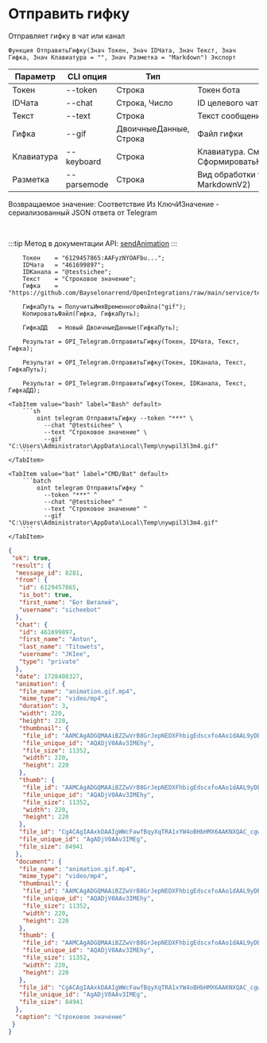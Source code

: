 ﻿---
sidebar_position: 6
---

# Отправить гифку
 Отправляет гифку в чат или канал



`Функция ОтправитьГифку(Знач Токен, Знач IDЧата, Знач Текст, Знач Гифка, Знач Клавиатура = "", Знач Разметка = "Markdown") Экспорт`

  | Параметр | CLI опция | Тип | Назначение |
  |-|-|-|-|
  | Токен | --token | Строка | Токен бота |
  | IDЧата | --chat | Строка, Число | ID целевого чата или IDЧата*IDТемы |
  | Текст | --text | Строка | Текст сообщения |
  | Гифка | --gif | ДвоичныеДанные, Строка | Файл гифки |
  | Клавиатура | --keyboard | Строка | Клавиатура. См. СформироватьКлавиатуруПоМассивуКнопок |
  | Разметка | --parsemode | Строка | Вид обработки текста (HTML, Markdown, MarkdownV2) |

  
  Возвращаемое значение:   Соответствие Из КлючИЗначение - сериализованный JSON ответа от Telegram

<br/>

:::tip
Метод в документации API: [sendAnimation](https://core.telegram.org/bots/api#sendanimation)
:::
<br/>


```bsl title="Пример кода"
    Токен    = "6129457865:AAFyzNYOAFbu...";
    IDЧата   = "461699897";
    IDКанала = "@testsichee";
    Текст    = "Строковое значение";
    Гифка    = "https://github.com/Bayselonarrend/OpenIntegrations/raw/main/service/test_data/animation.gif";

    ГифкаПуть = ПолучитьИмяВременногоФайла("gif");
    КопироватьФайл(Гифка, ГифкаПуть);

    ГифкаДД   = Новый ДвоичныеДанные(ГифкаПуть);

    Результат = OPI_Telegram.ОтправитьГифку(Токен, IDЧата, Текст, Гифка);

    Результат = OPI_Telegram.ОтправитьГифку(Токен, IDКанала, Текст, ГифкаПуть);

    Результат = OPI_Telegram.ОтправитьГифку(Токен, IDКанала, Текст, ГифкаДД);
```
    

 <Tabs>
  
    <TabItem value="bash" label="Bash" default>
        ```sh
            oint telegram ОтправитьГифку --token "***" \
              --chat "@testsichee" \
              --text "Строковое значение" \
              --gif "C:\Users\Administrator\AppData\Local\Temp\nywpil3l3m4.gif"
        ```
    </TabItem>
  
    <TabItem value="bat" label="CMD/Bat" default>
        ```batch
            oint telegram ОтправитьГифку ^
              --token "***" ^
              --chat "@testsichee" ^
              --text "Строковое значение" ^
              --gif "C:\Users\Administrator\AppData\Local\Temp\nywpil3l3m4.gif"
        ```
    </TabItem>
</Tabs>


```json title="Результат"
{
 "ok": true,
 "result": {
  "message_id": 8281,
  "from": {
   "id": 6129457865,
   "is_bot": true,
   "first_name": "Бот Виталий",
   "username": "sicheebot"
  },
  "chat": {
   "id": 461699897,
   "first_name": "Anton",
   "last_name": "Titowets",
   "username": "JKIee",
   "type": "private"
  },
  "date": 1728408327,
  "animation": {
   "file_name": "animation.gif.mp4",
   "mime_type": "video/mp4",
   "duration": 3,
   "width": 220,
   "height": 220,
   "thumbnail": {
    "file_id": "AAMCAgADGQMAAiBZZwVrB8GrJepNEDXFhbigEdscxfoAAo1dAAL9yDBIUjhALv9X_RcBAAdtAAM2BA",
    "file_unique_id": "AQADjV0AAv3IMEhy",
    "file_size": 11352,
    "width": 220,
    "height": 220
   },
   "thumb": {
    "file_id": "AAMCAgADGQMAAiBZZwVrB8GrJepNEDXFhbigEdscxfoAAo1dAAL9yDBIUjhALv9X_RcBAAdtAAM2BA",
    "file_unique_id": "AQADjV0AAv3IMEhy",
    "file_size": 11352,
    "width": 220,
    "height": 220
   },
   "file_id": "CgACAgIAAxkDAAIgWWcFawfBqyXqTRA1xYW4oBHbHMX6AAKNXQAC_cgwSFI4QC7_V_0XNgQ",
   "file_unique_id": "AgADjV0AAv3IMEg",
   "file_size": 84941
  },
  "document": {
   "file_name": "animation.gif.mp4",
   "mime_type": "video/mp4",
   "thumbnail": {
    "file_id": "AAMCAgADGQMAAiBZZwVrB8GrJepNEDXFhbigEdscxfoAAo1dAAL9yDBIUjhALv9X_RcBAAdtAAM2BA",
    "file_unique_id": "AQADjV0AAv3IMEhy",
    "file_size": 11352,
    "width": 220,
    "height": 220
   },
   "thumb": {
    "file_id": "AAMCAgADGQMAAiBZZwVrB8GrJepNEDXFhbigEdscxfoAAo1dAAL9yDBIUjhALv9X_RcBAAdtAAM2BA",
    "file_unique_id": "AQADjV0AAv3IMEhy",
    "file_size": 11352,
    "width": 220,
    "height": 220
   },
   "file_id": "CgACAgIAAxkDAAIgWWcFawfBqyXqTRA1xYW4oBHbHMX6AAKNXQAC_cgwSFI4QC7_V_0XNgQ",
   "file_unique_id": "AgADjV0AAv3IMEg",
   "file_size": 84941
  },
  "caption": "Строковое значение"
 }
}
```

